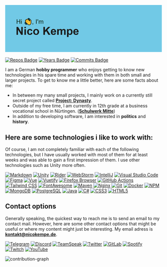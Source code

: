 ![profile-banner](https://github.com/nicokempe/nicokempe/blob/032bead7d2a096787e789ad56041a1eeb9efe555/header.png)

[![Repos Badge](https://badges.pufler.dev/repos/nicokempe)]()
[![Years Badge](https://badges.pufler.dev/years/nicokempe)]()
[![Commits Badge](https://badges.pufler.dev/commits/monthly/nicokempe)]()

I am a German **hobby programmer** who enjoys getting to know new technologies in his spare time and working with them in both small and larger projects.
To get to know me a little better, here are some facts about me: 
- In between my many small projects, I mainly work on a currently still secret project called **[Project: Dynasty](https://www.github.com/project-dynasty)**.
- Outside of my free time, I am currently in 12th grade at a business vocational school in Nürtingen. (**[Schulwerk Mitte](https://schulwerk-mitte.de/)**)
- In addition to developing software, I am interested in **politics** and **history**.

## Here are some technologies i like to work with:
Of course, I am not completely familiar with each of the following technologies, but I have usually worked with most of them for at least weeks and was able to gain a first impression of them. I use other technologies such as Unity more often. 

[![Markdown](https://img.shields.io/badge/Markdown-000000?style=for-the-badge&logo=markdown&logoColor=white)]()
[![Unity](https://img.shields.io/badge/Unity-100000?style=for-the-badge&logo=unity&logoColor=white)]()
[![Rider](https://img.shields.io/badge/Rider-000000?style=for-the-badge&logo=Rider&logoColor=white)]()
[![WebStorm](https://img.shields.io/badge/WebStorm-000000?style=for-the-badge&logo=WebStorm&logoColor=white)]()
[![IntelliJ](https://img.shields.io/badge/IntelliJIDEA-000000.svg?style=for-the-badge&logo=intellij-idea&logoColor=white)]()
[![Visual Studio Code](https://img.shields.io/badge/Visual_Studio_Code-0078D4?style=for-the-badge&logo=visual%20studio%20code&logoColor=white)]()
[![Figma](https://img.shields.io/badge/Figma-F24E1E?style=for-the-badge&logo=figma&logoColor=white)]()
[![Vue](https://img.shields.io/badge/Vue.js-35495E?style=for-the-badge&logo=vuedotjs&logoColor=4FC08D)]()
[![Vuetify](https://img.shields.io/badge/Vuetify-1867C0?style=for-the-badge&logo=vuetify&logoColor=white)]()
[![Firefox Browser](https://img.shields.io/badge/Firefox_Browser-FF7139?style=for-the-badge&logo=Firefox-Browser&logoColor=white)]()
[![GitHub Actions](https://img.shields.io/badge/GitHub_Actions-2088FF?style=for-the-badge&logo=github-actions&logoColor=white)]()
[![Tailwind CSS](https://img.shields.io/badge/Tailwind_CSS-38B2AC?style=for-the-badge&logo=tailwind-css&logoColor=white)]()
[![FontAwesome](https://img.shields.io/badge/Font_Awesome-339AF0?style=for-the-badge&logo=fontawesome&logoColor=white)]()
[![Maven](https://img.shields.io/badge/apache_maven-C71A36?style=for-the-badge&logo=apachemaven&logoColor=white)]()
[![Nginx](https://img.shields.io/badge/Nginx-009639?style=for-the-badge&logo=nginx&logoColor=white)]()
[![Git](https://img.shields.io/badge/Git-F05032?style=for-the-badge&logo=git&logoColor=white)]()
[![Docker](https://img.shields.io/badge/Docker-2CA5E0?style=for-the-badge&logo=docker&logoColor=white)]()
[![NPM](https://img.shields.io/badge/npm-CB3837?style=for-the-badge&logo=npm&logoColor=white)]()
[![MongoDB](https://img.shields.io/badge/MongoDB-white?style=for-the-badge&logo=mongodb&logoColor=4EA94B)]()
[![PostgreSQL](https://img.shields.io/badge/PostgreSQL-316192?style=for-the-badge&logo=postgresql&logoColor=white)]()
[![Java](https://img.shields.io/badge/Java-ED8B00?style=for-the-badge&logo=java&logoColor=white)]()
[![C#](https://img.shields.io/badge/C%23-239120?style=for-the-badge&logo=c-sharp&logoColor=white)]()
[![CSS3](https://img.shields.io/badge/CSS3-1572B6?style=for-the-badge&logo=css3&logoColor=white)]()
[![HTML5](https://img.shields.io/badge/HTML5-E34F26?style=for-the-badge&logo=html5&logoColor=white)]()

## Contact options 
Generally speaking, the quickest way to reach me is to send an email to my contact mail. However, here are some other contact options that might be useful or where my content might just be interesting. My email adress is **[kontakt@nicokempe.de](mailto:kontakt@nicokempe.de)**.

[![Telegram](https://img.shields.io/badge/Telegram-2CA5E0?style=for-the-badge&logo=telegram&logoColor=white)](https://t.me/NicoVRNY)
[![Discord](https://img.shields.io/badge/Discord-7289DA?style=for-the-badge&logo=discord&logoColor=white)](https://discord.gg/t9frQmmqPe)
[![TeamSpeak](https://img.shields.io/badge/TeamSpeack-2580C3?style=for-the-badge&logo=teamspeak&logoColor=white)](ts3server://nicokempe.de)
[![Twitter](https://img.shields.io/badge/Twitter-1DA1F2?style=for-the-badge&logo=twitter&logoColor=white)](https://twitter.com/NicoVRNY)
[![GitLab](https://img.shields.io/badge/GitLab-330F63?style=for-the-badge&logo=gitlab&logoColor=white)](https://gitlab.com/nicokempe)
[![Spotify](https://img.shields.io/badge/Spotify-1ED760?&style=for-the-badge&logo=spotify&logoColor=white)](https://open.spotify.com/user/ayp3biiz4ckcwzwnmbo3ic87a?si=79af00287d8047d6)
[![Twitch](https://img.shields.io/badge/Twitch-9146FF?style=for-the-badge&logo=twitch&logoColor=white)](https://twitch.tv/nicovrny)
[![YouTube](https://img.shields.io/badge/YouTube-FF0000?style=for-the-badge&logo=youtube&logoColor=white)](https://www.youtube.com/channel/UCWHDTr-DTRpDdH1Ld7VpzRw)

![contribution-graph](https://activity-graph.herokuapp.com/graph?username=nicokempe&theme=github)
